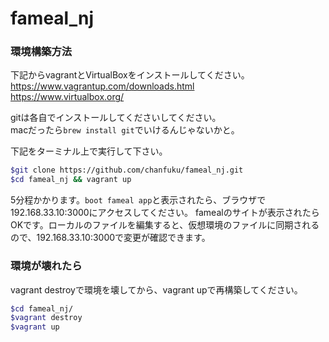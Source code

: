 # fameal_nj

### 環境構築方法
下記からvagrantとVirtualBoxをインストールしてください。  
https://www.vagrantup.com/downloads.html  
https://www.virtualbox.org/  

gitは各自でインストールしてくださいしてください。  
macだったら`brew install git`でいけるんじゃないかと。

下記をターミナル上で実行して下さい。
```bash
$git clone https://github.com/chanfuku/fameal_nj.git
$cd fameal_nj && vagrant up
```

5分程かかります。`boot fameal app`と表示されたら、ブラウザで192.168.33.10:3000にアクセスしてください。
famealのサイトが表示されたらOKです。ローカルのファイルを編集すると、仮想環境のファイルに同期されるので、192.168.33.10:3000で変更が確認できます。

### 環境が壊れたら
vagrant destroyで環境を壊してから、vagrant upで再構築してください。

```bash
$cd fameal_nj/
$vagrant destroy
$vagrant up
```
